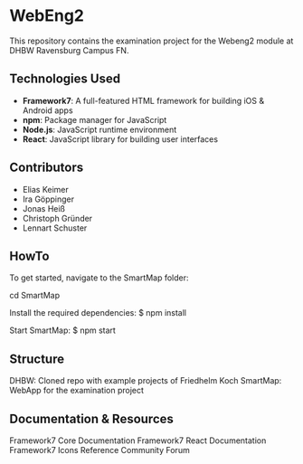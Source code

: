 # WebEng2

This repository contains the examination project for the Webeng2 module at DHBW Ravensburg Campus FN.

## Technologies Used

- **Framework7**: A full-featured HTML framework for building iOS & Android apps
- **npm**: Package manager for JavaScript
- **Node.js**: JavaScript runtime environment
- **React**: JavaScript library for building user interfaces

## Contributors

- Elias Keimer
- Ira Göppinger
- Jonas Heiß
- Christoph Gründer
- Lennart Schuster

## HowTo

To get started, navigate to the SmartMap folder:

 cd SmartMap

Install the required dependencies:
$ npm install

Start SmartMap:
$ npm start

## Structure
DHBW: Cloned repo with example projects of Friedhelm Koch
SmartMap: WebApp for the examination project

## Documentation & Resources
Framework7 Core Documentation
Framework7 React Documentation
Framework7 Icons Reference
Community Forum